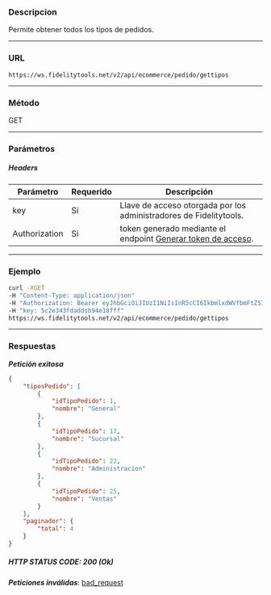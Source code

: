 ### Descripcion
Permite obtener todos los tipos de pedidos.
___

### URL
` https://ws.fidelitytools.net/v2/api/ecommerce/pedido/gettipos `
___

### Método
GET
___
### Parámetros

##### Headers

|Parámetro |Requerido |Descripción                 |
|----------|----------|----------------------------|
| key         | Si		 | Llave de acceso otorgada por los administradores de Fidelitytools. |
| Authorization       | Si		 | token generado mediante el endpoint [Generar token de acceso](https://github.com/bebeto-fidelitytools/FidelitytoolsWS/blob/master/docs/autenticaci%C3%B3n.md). |

___
### Ejemplo
```bash
curl -XGET 
-H "Content-Type: application/json" 
-H "Authorization: Bearer eyJhbGciOiJIUzI1NiIsInR5cCI6IkbmlxdWVfbmFtZSI6InVzZXJb25maWciLCJuYmYiOjE1NTYxMTk0MNjIwNTgwNywiaWF0IjoxNTU2MTE5NDA3LCJpczovL3dzLmZpZGVsaXR5dG9vbHMubmV0L3YyIiwiYXVkIjoiaHa2U2asdasdy5maWRlbGl0eXRvb2xzLm5ldC92MiJ9RDDpMHEB4SsmY0j87OcS5mbxe2XxSAY" 
-H "key: 5c2e343fdaddsb94e18fff" 
https://ws.fidelitytools.net/v2/api/ecommerce/pedido/gettipos
```
___
### Respuestas
***Petición exitosa***
```json
{
    "tiposPedido": [
        {
            "idTipoPedido": 1,
            "nombre": "General"
        },
        {
            "idTipoPedido": 17,
            "nombre": "Sucursal"
        },
        {
            "idTipoPedido": 22,
            "nombre": "Administracion"
        },
        {
            "idTipoPedido": 25,
            "nombre": "Ventas"
        }
    ],
    "paginador": {
        "total": 4
    }
}
```

##### HTTP STATUS CODE: 200 (Ok)

***Peticiones inválidas***: [bad_request](https://github.com/bebeto-fidelitytools/FidelitytoolsWS/blob/master/docs/ecommerce/bad_request.md)
